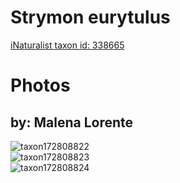 
Strymon eurytulus
=================
  
[iNaturalist taxon id: 338665](https://www.inaturalist.org/taxa/338665)
# Photos

## by: Malena Lorente
  
![taxon172808822](https://inaturalist-open-data.s3.amazonaws.com/photos/185219489/medium.jpeg)  
![taxon172808823](https://inaturalist-open-data.s3.amazonaws.com/photos/185219500/medium.jpeg)  
![taxon172808824](https://inaturalist-open-data.s3.amazonaws.com/photos/185219510/medium.jpeg)